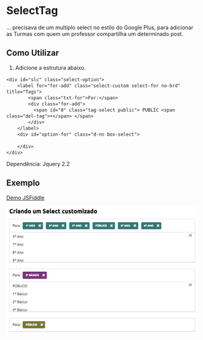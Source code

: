 # SelectTag

... precisava de um multiplo select no estilo do Google Plus, para adicionar as Turmas com quem um professor compartilha um determinado post. 

Como Utilizar
-----

1. Adicione a estrutura abaixo.

```
<div id="slc" class="select-option">
    <label for="for-add" class="select-custom select-for no-brd" title="Tags">
        <span class="txt-for">For:</span>
        <div class="for-add">
          <span id="0" class="tag-select public"> PUBLIC <span class="del-tag">+</span> </span>
        </div>
    </label>
    <div id="option-for" class="d-nn box-select">
        
    </div>
</div>
```    

Dependência: Jquery 2.2

Exemplo
-----

[Demo JSFiddle](https://jsfiddle.net/kowal/awy4c7jy/)

![](static/sample.png)

